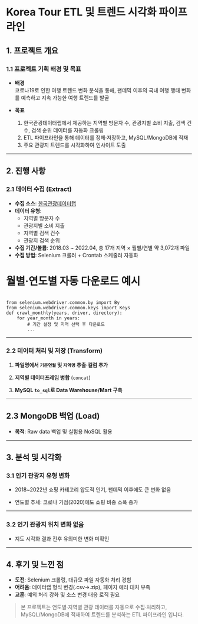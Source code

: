 # Korea Tour ETL 및 트렌드 시각화 파이프라인

## 1. 프로젝트 개요

### 1.1 프로젝트 기획 배경 및 목표

- **배경**  
  코로나19로 인한 여행 트렌드 변화 분석을 통해, 팬데믹 이후의 국내 여행 행태 변화를 예측하고 지속 가능한 여행 트렌드를 발굴

- **목표**  
  1. 한국관광데이터랩에서 제공하는 지역별 방문자 수, 관광지별 소비 지출, 검색 건수, 검색 순위 데이터를 자동화 크롤링  
  2. ETL 파이프라인을 통해 데이터를 정제·저장하고, MySQL/MongoDB에 적재  
  3. 주요 관광지 트렌드를 시각화하여 인사이트 도출  
   
---

## 2. 진행 사항

### 2.1 데이터 수집 (Extract)

- **수집 소스**: [한국관광데이터랩](https://datalab.visitkorea.or.kr/)  
- **데이터 유형**:  
  - 지역별 방문자 수  
  - 관광지별 소비 지출  
  - 지역별 검색 건수  
  - 관광지 검색 순위  
- **수집 기간/볼륨**: 2018.03 ~ 2022.04, 총 17개 지역 × 월별/연별 약 3,072개 파일  
- **수집 방법**: Selenium 크롤러 + Crontab 스케줄러 자동화  

# 월별·연도별 자동 다운로드 예시
```

from selenium.webdriver.common.by import By
from selenium.webdriver.common.keys import Keys
def crawl_monthly(years, driver, directory):
    for year_month in years:
        # 기간 설정 및 지역 선택 후 다운로드
        ...
```
---

### 2.2 데이터 처리 및 저장 (Transform)
1. **파일명에서 `기준연월` 및 `지역명` 추출·컬럼 추가**

2. **지역별 데이터프레임 병합** (`concat`)

3. **MySQL `to_sql`로 Data Warehouse/Mart 구축**

---

## 2.3 MongoDB 백업 (Load)

- **목적**: Raw data 백업 및 실험용 NoSQL 활용

---

## 3. 분석 및 시각화

### 3.1 인기 관광지 유형 변화

- 2018~2022년 쇼핑 카테고리 압도적 인기, 팬데믹 이후에도 큰 변화 없음

- 연도별 추세: 코로나 기점(2020)에도 쇼핑 비중 소폭 증가

---

### 3.2 인기 관광지 위치 변화 없음

- 지도 시각화 결과 전후 유의미한 변화 미확인

---

## 4. 후기 및 느낀 점

- **도전**: Selenium 크롤링, 대규모 파일 자동화 처리 경험  
- **어려움**: 데이터랩 형식 변경(.csv→.zip), 페이지 에러 대처 부족  
- **교훈**: 예외 처리 강화 및 소스 변경 대응 로직 필요

> 본 프로젝트는 연도별·지역별 관광 데이터를 자동으로 수집·처리하고, MySQL/MongoDB에 적재하여 트렌드를 분석하는 ETL 파이프라인 입니다.

